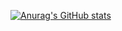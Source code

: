 [![Anurag's GitHub stats](https://github-readme-stats.vercel.app/api?username=wzgbwxl)](https://github.com/wzgbwxl/github-readme-stats)

<!--
**wzgbwxl/wzgbwxl** is a ✨ _special_ ✨ repository because its `README.md` (this file) appears on your GitHub profile.

Here are some ideas to get you started:

- 🔭 I’m currently working on ...
- 🌱 I’m currently learning ...
- 👯 I’m looking to collaborate on ...
- 🤔 I’m looking for help with ...
- 💬 Ask me about ...
- 📫 How to reach me: ...
- 😄 Pronouns: ...
- ⚡ Fun fact: ...
-->
